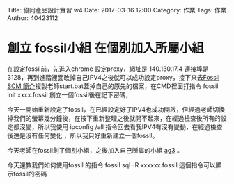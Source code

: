 Title: 協同產品設計實習 w4
Date: 2017-03-16 12:00
Category: 作業
Tags: 作業
Author: 40423112

創立 fossil小組 在個別加入所屬小組
===

<!-- PELICAN_END_SUMMARY -->


在設定fossil前，先進入chrome 設定proxy，網址是 140.130.17.4 連接埠是3128，再到進階裡面改掉自己IPV4之後就可以成功設定proxy，接下來去<a href="http://mde.tw/2017springcd/blog/intro-fossil-scm.html">Fossil SCM 簡介</a>複製老師start.bat蓋掉自己的原先的檔案，在CMD裡面打指令 fossil init xxxx.fossil 創立一個fossil後在記下密碼，

今天一開始重新設定了fossil，在已經設定好了IPV4也成功開啟，但經過老師切換掉我們的螢幕幾分鐘後，在按下重新整理之後就開不起來，在經過檢查後所有的設定都沒變，所以我使用 ipconfig /all 指令回去看我IPV4有沒有變動，在經過檢查後還是沒有任何變化 ，所以我只好重新建立一個fossil。

今天老師在fossil創了個別小組，之後加入自己所屬的小組 <a href="https://40423112.github.io/2017springcd_hw/blog/xie-tong-chan-pin-she-ji-shi-xi-w1.html">ag3</a>
。

今天還教我們如何使用fossil 的指令 fossil sql -R xxxxxx.fossil 這個指令可以顯示fossil的密碼
